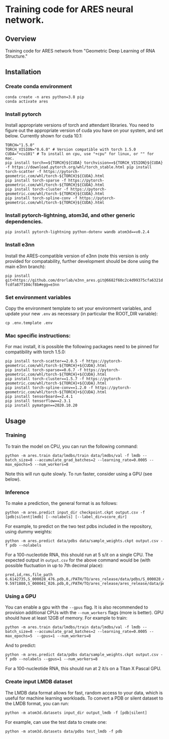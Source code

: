 # Training code for ARES neural network.

## Overview

Training code for ARES network from "Geometric Deep Learning of RNA Structure."

## Installation

### Create conda environment

```
conda create -n ares python=3.8 pip
conda activate ares
```

### Install pytorch

Install appropriate versions of torch and attendant libraries.  You need to figure out the appropriate version of cuda you have on your system, and set below.  Currently shown for cuda 10.1:

```
TORCH="1.5.0"
TORCH_VISION="0.6.0" # Version compatible with torch 1.5.0
CUDA="+cu101" # To install on cpu, use "+cpu" for linux, or "" for mac.
pip install torch==${TORCH}${CUDA} torchvision==${TORCH_VISION}${CUDA} -f https://download.pytorch.org/whl/torch_stable.html pip install torch-scatter -f https://pytorch-geometric.com/whl/torch-${TORCH}${CUDA}.html
pip install torch-sparse -f https://pytorch-geometric.com/whl/torch-${TORCH}${CUDA}.html
pip install torch-cluster -f https://pytorch-geometric.com/whl/torch-${TORCH}${CUDA}.html
pip install torch-spline-conv -f https://pytorch-geometric.com/whl/torch-${TORCH}${CUDA}.html
```

### Install pytorch-lightning, atom3d, and other generic dependencies.

`pip install pytorch-lightning python-dotenv wandb atom3d==v0.2.4`

### Install e3nn

Install the ARES-compatible version of e3nn (note this version is only provided
for compatability, further development should be done using the main e3nn branch):

`pip install git+https://github.com/drorlab/e3nn_ares.git@6682f60c2c4d99375cfa6321dfcdfa87f104cf8b#egg=e3nn`

### Set environment variables

Copy the environment template to set your environment variables, and update your new `.env` as necessary (in particular the ROOT_DIR variable):

`cp .env.template .env`

### Mac specific instructions:

For mac install, it is possible the following packages need to be pinned for compatibility with torch 1.5.0:

```
pip install torch-scatter==2.0.5 -f https://pytorch-geometric.com/whl/torch-${TORCH}+${CUDA}.html
pip install torch-sparse==0.6.7 -f https://pytorch-geometric.com/whl/torch-${TORCH}+${CUDA}.html
pip install torch-cluster==1.5.7 -f https://pytorch-geometric.com/whl/torch-${TORCH}+${CUDA}.html
pip install torch-spline-conv==1.2.0 -f https://pytorch-geometric.com/whl/torch-${TORCH}+${CUDA}.html
pip install tensorboard==2.4.1
pip install tensorflow==2.3.1
pip install pymatgen==2020.10.20
```

## Usage

### Training

To train the model on CPU, you can run the following command:

`python -m ares.train data/lmdbs/train data/lmdbs/val -f lmdb --batch_size=8 --accumulate_grad_batches=2 --learning_rate=0.0005 --max_epochs=5 --num_workers=8`

Note this will run quite slowly.  To run faster, consider using a GPU (see below).

### Inference

To make a prediction, the general format is as follows:

`python -m ares.predict input_dir checkpoint.ckpt output.csv -f [pdb|silent|lmdb] [--nolabels] [--label_dir=score_dir]`

For example, to predict on the two test pdbs included in the repository, using dummy weights:

`python -m ares.predict data/pdbs data/sample_weights.ckpt output.csv -f pdb --nolabels`

For a 100-nucleotide RNA, this should run at 5 s/it on a single CPU.  The expected output in `output.csv` for the above command would be (with possible fluctuation in up to 7th decimal place):

```
pred,id,rms,file_path
6.6142735,S_000028_476.pdb,0,/PATH/TO/ares_release/data/pdbs/S_000028_476.pdb
9.5971880,S_000041_026.pdb,0,/PATH/TO/ares_release/ares_release/data/pdbs/S_000041_026.pdb
```


### Using a GPU

You can enable a gpu with the `--gpus` flag.  It is also recommended to provision additional CPUs with the `--num_workers` flags (more is better). GPU should have at least 12GB of memory.  For example to train:

`python -m ares.train data/lmdbs/train data/lmdbs/val -f lmdb --batch_size=8 --accumulate_grad_batches=2 --learning_rate=0.0005 --max_epochs=5  --gpus=1 --num_workers=8`

And to predict:

`python -m ares.predict data/pdbs data/sample_weights.ckpt output.csv -f pdb --nolabels --gpus=1 --num_workers=8`

For a 100-nucleotide RNA, this should run at 2 it/s on a Titan X Pascal GPU.  


### Create input LMDB dataset

The LMDB data format allows for fast, random access to your data, which is useful for machine learning workloads.  To convert a PDB or silent dataset to the LMDB format, you can run:

`python -m atom3d.datasets input_dir output_lmdb -f [pdb|silent]`

For example, can use the test data to create one:

`python -m atom3d.datasets data/pdbs test_lmdb -f pdb`
